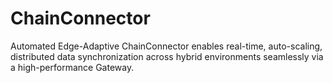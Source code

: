 # ChainConnector
Automated Edge-Adaptive ChainConnector enables real-time, auto-scaling, distributed data synchronization across hybrid environments seamlessly via a high-performance Gateway.
